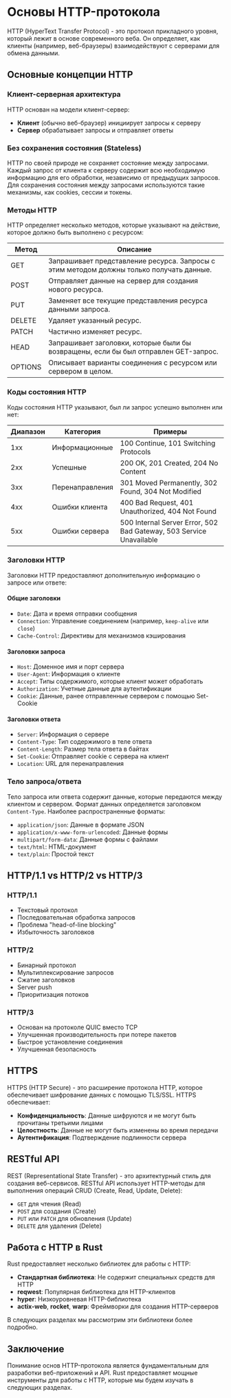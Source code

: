 # Основы HTTP-протокола

HTTP (HyperText Transfer Protocol) - это протокол прикладного уровня, который лежит в основе современного веба. Он определяет, как клиенты (например, веб-браузеры) взаимодействуют с серверами для обмена данными.

## Основные концепции HTTP

### Клиент-серверная архитектура

HTTP основан на модели клиент-сервер:
- **Клиент** (обычно веб-браузер) инициирует запросы к серверу
- **Сервер** обрабатывает запросы и отправляет ответы

### Без сохранения состояния (Stateless)

HTTP по своей природе не сохраняет состояние между запросами. Каждый запрос от клиента к серверу содержит всю необходимую информацию для его обработки, независимо от предыдущих запросов. Для сохранения состояния между запросами используются такие механизмы, как cookies, сессии и токены.

### Методы HTTP

HTTP определяет несколько методов, которые указывают на действие, которое должно быть выполнено с ресурсом:

| Метод | Описание |
|-------|----------|
| GET | Запрашивает представление ресурса. Запросы с этим методом должны только получать данные. |
| POST | Отправляет данные на сервер для создания нового ресурса. |
| PUT | Заменяет все текущие представления ресурса данными запроса. |
| DELETE | Удаляет указанный ресурс. |
| PATCH | Частично изменяет ресурс. |
| HEAD | Запрашивает заголовки, которые были бы возвращены, если бы был отправлен GET-запрос. |
| OPTIONS | Описывает варианты соединения с ресурсом или сервером в целом. |

### Коды состояния HTTP

Коды состояния HTTP указывают, был ли запрос успешно выполнен или нет:

| Диапазон | Категория | Примеры |
|----------|-----------|---------|
| 1xx | Информационные | 100 Continue, 101 Switching Protocols |
| 2xx | Успешные | 200 OK, 201 Created, 204 No Content |
| 3xx | Перенаправления | 301 Moved Permanently, 302 Found, 304 Not Modified |
| 4xx | Ошибки клиента | 400 Bad Request, 401 Unauthorized, 404 Not Found |
| 5xx | Ошибки сервера | 500 Internal Server Error, 502 Bad Gateway, 503 Service Unavailable |

### Заголовки HTTP

Заголовки HTTP предоставляют дополнительную информацию о запросе или ответе:

#### Общие заголовки
- `Date`: Дата и время отправки сообщения
- `Connection`: Управление соединением (например, `keep-alive` или `close`)
- `Cache-Control`: Директивы для механизмов кэширования

#### Заголовки запроса
- `Host`: Доменное имя и порт сервера
- `User-Agent`: Информация о клиенте
- `Accept`: Типы содержимого, которые клиент может обработать
- `Authorization`: Учетные данные для аутентификации
- `Cookie`: Данные, ранее отправленные сервером с помощью Set-Cookie

#### Заголовки ответа
- `Server`: Информация о сервере
- `Content-Type`: Тип содержимого в теле ответа
- `Content-Length`: Размер тела ответа в байтах
- `Set-Cookie`: Отправляет cookie с сервера на клиент
- `Location`: URL для перенаправления

### Тело запроса/ответа

Тело запроса или ответа содержит данные, которые передаются между клиентом и сервером. Формат данных определяется заголовком `Content-Type`. Наиболее распространенные форматы:

- `application/json`: Данные в формате JSON
- `application/x-www-form-urlencoded`: Данные формы
- `multipart/form-data`: Данные формы с файлами
- `text/html`: HTML-документ
- `text/plain`: Простой текст

## HTTP/1.1 vs HTTP/2 vs HTTP/3

### HTTP/1.1
- Текстовый протокол
- Последовательная обработка запросов
- Проблема "head-of-line blocking"
- Избыточность заголовков

### HTTP/2
- Бинарный протокол
- Мультиплексирование запросов
- Сжатие заголовков
- Server push
- Приоритизация потоков

### HTTP/3
- Основан на протоколе QUIC вместо TCP
- Улучшенная производительность при потере пакетов
- Быстрое установление соединения
- Улучшенная безопасность

## HTTPS

HTTPS (HTTP Secure) - это расширение протокола HTTP, которое обеспечивает шифрование данных с помощью TLS/SSL. HTTPS обеспечивает:

- **Конфиденциальность**: Данные шифруются и не могут быть прочитаны третьими лицами
- **Целостность**: Данные не могут быть изменены во время передачи
- **Аутентификация**: Подтверждение подлинности сервера

## RESTful API

REST (Representational State Transfer) - это архитектурный стиль для создания веб-сервисов. RESTful API использует HTTP-методы для выполнения операций CRUD (Create, Read, Update, Delete):

- `GET` для чтения (Read)
- `POST` для создания (Create)
- `PUT` или `PATCH` для обновления (Update)
- `DELETE` для удаления (Delete)

## Работа с HTTP в Rust

Rust предоставляет несколько библиотек для работы с HTTP:

- **Стандартная библиотека**: Не содержит специальных средств для HTTP
- **reqwest**: Популярная библиотека для HTTP-клиентов
- **hyper**: Низкоуровневая HTTP-библиотека
- **actix-web**, **rocket**, **warp**: Фреймворки для создания HTTP-серверов

В следующих разделах мы рассмотрим эти библиотеки более подробно.

## Заключение

Понимание основ HTTP-протокола является фундаментальным для разработки веб-приложений и API. Rust предоставляет мощные инструменты для работы с HTTP, которые мы будем изучать в следующих разделах.